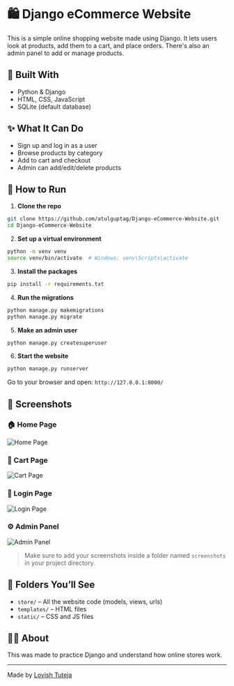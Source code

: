 # 🛍️ Django eCommerce Website

This is a simple online shopping website made using Django. It lets users look at products, add them to a cart, and place orders. There's also an admin panel to add or manage products.

## 🔧 Built With
- Python & Django
- HTML, CSS, JavaScript
- SQLite (default database)

## ✨ What It Can Do
- Sign up and log in as a user
- Browse products by category
- Add to cart and checkout
- Admin can add/edit/delete products

## 🚀 How to Run

1. **Clone the repo**
```bash
git clone https://github.com/atulguptag/Django-eCommerce-Website.git
cd Django-eCommerce-Website
```

2. **Set up a virtual environment**
```bash
python -m venv venv
source venv/bin/activate  # Windows: venv\Scripts\activate
```

3. **Install the packages**
```bash
pip install -r requirements.txt
```

4. **Run the migrations**
```bash
python manage.py makemigrations
python manage.py migrate
```

5. **Make an admin user**
```bash
python manage.py createsuperuser
```

6. **Start the website**
```bash
python manage.py runserver
```

Go to your browser and open: `http://127.0.0.1:8000/`

## 📸 Screenshots

### 🏠 Home Page
![Home Page](screenshots/home.png)

### 🛒 Cart Page
![Cart Page](screenshots/cart.png)

### 🔐 Login Page
![Login Page](screenshots/login.png)

### ⚙️ Admin Panel
![Admin Panel](screenshots/admin.png)

> Make sure to add your screenshots inside a folder named `screenshots` in your project directory.

## 📁 Folders You’ll See
- `store/` – All the website code (models, views, urls)
- `templates/` – HTML files
- `static/` – CSS and JS files

## 👨‍💻 About
This was made to practice Django and understand how online stores work.

---

Made by [Lovish Tuteja](https://github.com/Lovish-t)
